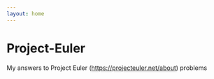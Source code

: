 ```yaml
---
layout: home
---
```


# Project-Euler
My answers to Project Euler (https://projecteuler.net/about) problems
